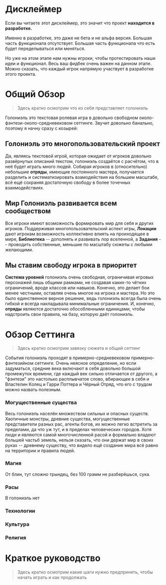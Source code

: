 # Дисклеймер

Если вы читаете этот дисклеймер, это значит что проект **находится в разработке.**

Именно в разработке, это даже не бета и не альфа версия. Большая часть функционала отсутствует. Большая часть функционала что есть будет переделываться или меняться.

Но уже на этом этапе нам нужны игроки, чтобы протестировать наши идеи и функционал.
Весь ваш фидбек очень важен на данном этапе. Можно сказать, что каждый игрок напрямую участвует в разработке этого проекта.


# Общий Обзор
> Здесь кратко осмотрим что из себя представляет голониэль

Голониэль это текстовая ролевая игра в довольно свободном около-фэнтези-около-средневековом сеттинге.
Звучит довольно банально, поэтому я начну сразу с козырей:

## Голониэль это многопользовательский проект
Да, являясь текстовой игрой, которая ожидает от игроков довольно развёрнутых описаний текстом, голониэль создаётся с расчётом, что в неё будет играть много людей. Собирая игроков в (относительно) небольшие **отряды**, имеющие постоянного мастера, получается разделить и систематизировать взамодействия на большем масштабе, всё ещё сохраняя достаточную свободу в более точечных взаимодействиях.

## Мир Голониэль развивается всем сообществом
Все игроки имеют возможность формировать мир для себя и других игроков. Поддерживая многопользовательский аспект игры, **Локации** дают игрокам возможность коллективно влиять на проиходящее в мире, **Библиотека** -- дополнять и развивать лор вселенной, а **Задания** -- проводить собственные, меньшие по масштабу сюжеты с любыми желающими.

## Мы ставим свободу игрока в приоритет
**Система уровней** голониэль очень свободная, ограничивая игровых персонажей лишь общими рамками, не создавая каких-то чётких ограничений, вроде классов или навыков. Конечно, это делает бои менее честными, оставляя очень многое на игрока и мастера. Но это было единственное верное решение, ведь голониэль всегда была очень гибкой и всегда накладывала минимальные ограничения. И, конечно, **отряды** являются достаточно обособленными единицами, чтобы надстроить свои правила, на базу, которую даёт голониэль.


# Обзор Сеттинга
> Здесь кратко осмотрим завязку сюжета и общий сеттинг

События голониэль проходят в примерно-средневековом примерно-фэнтезийном сеттинге. Очень неясное определение, но если задуматься, средние века включают в себя довольно большой промежуток времени, где каждый век сильно отличается от другого, а "фэнтези" это настолько расплывчатое слово, вбирающее в себя и Властелин Колец и Гарри Поттера и Чёрный Отряд, что его с трудом можно назвать полезным.

### Могущественные существа
Весь голониэль населён множеством сильных и опасных существ. Хаотичные монстры, древние существа, могущественные представители разных рас, агенты богов, их можно легко встретить за пределами, да что уж тут, и в пределах человеческих городов. Хотя люди и являются самой многочисленной расой и формально владеют большей частьб земель, нельзя сказать, что они держат мир в своих руках -- древнему существу, что видело ещё создание мира всё равно на территории и правила людей.

### Магия
От блин, тут сложно трындец, без 100 грамм не разберёшься, сука.

### Расы
В голониэль нет
### Технологии 
### Культура
### Религия


# Краткое руководство
> Здесь кратко осмотрим какие шаги нужно предпринять, чтобы начать играть и как продолжать



